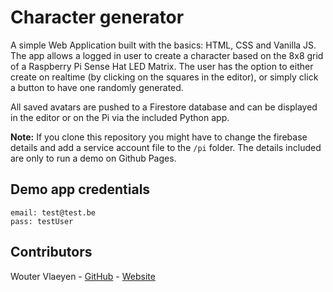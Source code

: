 # Character generator

A simple Web Application built with the basics: HTML, CSS and Vanilla JS. The app allows a logged in user to create a character based on the 8x8 grid of a Raspberry Pi Sense Hat LED Matrix. The user has the option to either create on realtime (by clicking on the squares in the editor), or simply click a button to have one randomly generated.

All saved avatars are pushed to a Firestore database and can be displayed in the editor or on the Pi via the included Python app.

**Note:** If you clone this repository you might have to change the firebase details and add a service account file to the `/pi` folder. The details included are only to run a demo on Github Pages.

## Demo app credentials

```
email: test@test.be
pass: testUser
```

## Contributors

Wouter Vlaeyen - [GitHub](https://github.com/Vl-Wouter) - [Website](https://www.wouterv.be)
